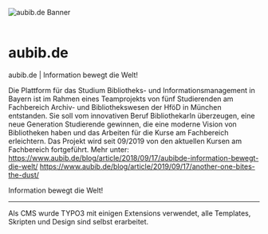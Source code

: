 ![aubib.de Banner](https://www.aubib.de/fileadmin/Template/resources/public/img/logo/download/aubib_Banner_500x1500.png)
<br><br>
# aubib.de
aubib.de | Information bewegt die Welt!

Die Plattform für das Studium Bibliotheks- und Informationsmanagement in Bayern ist im Rahmen eines Teamprojekts von fünf Studierenden am Fachbereich Archiv- und Bibliothekswesen der HföD in München entstanden. Sie soll vom innovativen Beruf BibliothekarIn überzeugen, eine neue Generation Studierende gewinnen, die eine moderne Vision von Bibliotheken haben und das Arbeiten für die Kurse am Fachbereich erleichtern. Das Projekt wird seit 09/2019 von den aktuellen Kursen am Fachbereich fortgeführt.
Mehr unter:
https://www.aubib.de/blog/article/2018/09/17/aubibde-information-bewegt-die-welt/ 
https://www.aubib.de/blog/article/2019/09/17/another-one-bites-the-dust/

Information bewegt die Welt!



___________________________________________________________

Als CMS wurde TYPO3 mit einigen Extensions verwendet, 
alle Templates, Skripten und Design sind selbst erarbeitet.
